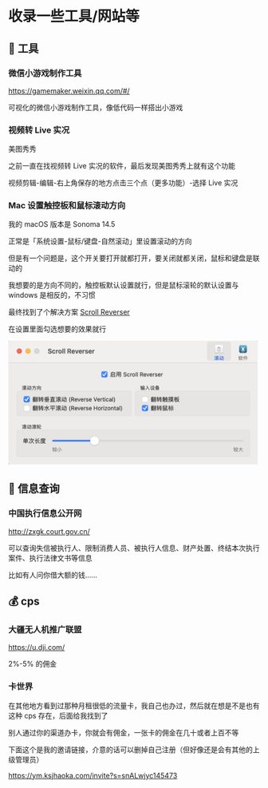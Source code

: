 # 收录一些工具/网站等

## 🔧 工具

<!-- ### 壁纸样机生成器

https://phonemockup.top/

上传壁纸，生成带壳的样式，自己做的，还没怎么加功能（需要魔法） -->

### 微信小游戏制作工具

https://gamemaker.weixin.qq.com/#/

可视化的微信小游戏制作工具，像低代码一样搭出小游戏

### 视频转 Live 实况

美图秀秀

之前一直在找视频转 Live 实况的软件，最后发现美图秀秀上就有这个功能

视频剪辑-编辑-右上角保存的地方点击三个点（更多功能）-选择 Live 实况

### Mac 设置触控板和鼠标滚动方向

我的 macOS 版本是 Sonoma 14.5

正常是「系统设置-鼠标/键盘-自然滚动」里设置滚动的方向

但是有一个问题是，这个开关要打开就都打开，要关闭就都关闭，鼠标和键盘是联动的

我想要的是方向不同的，触控板默认设置就行，但是鼠标滚轮的默认设置与 windows 是相反的，不习惯

最终找到了个解决方案 [Scroll Reverser](https://pilotmoon.com/scrollreverser/)

在设置里面勾选想要的效果就行

<img src="/imgs/tips/scroll-reverser.png" width="500" />

## 📖 信息查询

### 中国执行信息公开网

http://zxgk.court.gov.cn/

可以查询失信被执行人、限制消费人员、被执行人信息、财产处置、终结本次执行案件、执行法律文书等信息

比如有人问你借大额的钱……

## 💰 cps

### 大疆无人机推广联盟

https://u.dji.com/

2%-5% 的佣金

### 卡世界

在其他地方看到过那种月租很低的流量卡，我自己也办过，然后就在想是不是也有这种 cps 存在，后面给我找到了

别人通过你的渠道办卡，你就会有佣金，一张卡的佣金在几十或者上百不等

下面这个是我的邀请链接，介意的话可以删掉自己注册（但好像还是会有其他的上级管理员）

https://ym.ksjhaoka.com/invite?s=snALwjyc145473
